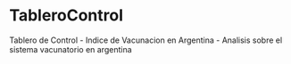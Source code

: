 # TableroControl
Tablero de Control - Indice de Vacunacion en Argentina - Analisis sobre el sistema vacunatorio en argentina

